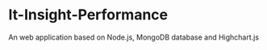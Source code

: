 It-Insight-Performance
======================

An web application based on Node.js, MongoDB database and Highchart.js
